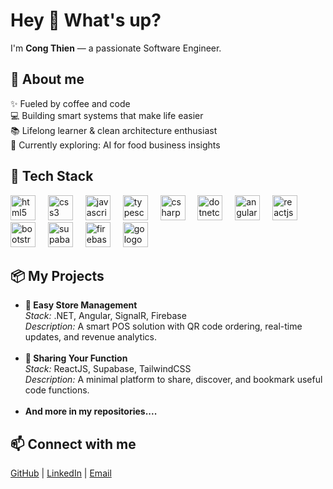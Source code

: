 <h1 align="left">Hey 👋 What's up?</h1>

<p align="left">I'm <strong>Cong Thien</strong> — a passionate Software Engineer.</p>

###

<h2 align="left">🚀 About me</h2>

<p align="left">
✨ Fueled by coffee and code<br>
💻 Building smart systems that make life easier<br>
📚 Lifelong learner & clean architecture enthusiast<br>
🌱 Currently exploring: AI for food business insights
</p>

###

<h2 align="left">🧰 Tech Stack</h2>

<div align="left">
  <img src="https://cdn.jsdelivr.net/gh/devicons/devicon/icons/html5/html5-original.svg" height="40" alt="html5 logo"  />
  <img width="12" />
  <img src="https://cdn.jsdelivr.net/gh/devicons/devicon/icons/css3/css3-original.svg" height="40" alt="css3 logo"  />
  <img width="12" />
  <img src="https://cdn.jsdelivr.net/gh/devicons/devicon/icons/javascript/javascript-original.svg" height="40" alt="javascript logo"  />
  <img width="12" />
  <img src="https://cdn.jsdelivr.net/gh/devicons/devicon/icons/typescript/typescript-original.svg" height="40" alt="typescript logo"  />
  <img width="12" />
  <img src="https://cdn.jsdelivr.net/gh/devicons/devicon/icons/csharp/csharp-original.svg" height="40" alt="csharp logo"  />
  <img width="12" />
  <img src="https://cdn.jsdelivr.net/gh/devicons/devicon/icons/dotnetcore/dotnetcore-original.svg" height="40" alt="dotnetcore logo"  />
  <img width="12" />
  <img src="https://cdn.jsdelivr.net/gh/devicons/devicon/icons/angularjs/angularjs-original.svg" height="40" alt="angularjs logo"  />
  <img width="12" />
  <img src="https://cdn.jsdelivr.net/gh/devicons/devicon/icons/react/react-original.svg" height="40" alt="reactjs logo"  />
  <img width="12" />
  <img src="https://cdn.jsdelivr.net/gh/devicons/devicon/icons/bootstrap/bootstrap-original.svg" height="40" alt="bootstrap logo"  />
  <img width="12" />
  <img src="https://cdn.jsdelivr.net/gh/devicons/devicon/icons/supabase/supabase-original.svg" height="40" alt="supabase logo"  />
  <img width="12" />
  <img src="https://cdn.jsdelivr.net/gh/devicons/devicon/icons/firebase/firebase-original.svg" height="40" alt="firebase logo"  />
  <img width="12" />
  <img src="https://cdn.jsdelivr.net/gh/devicons/devicon/icons/go/go-original.svg" height="40" alt="go logo"  />
</div>

###

<h2 align="left">📦 My Projects</h2>

<ul>
  <li>
    <strong>🍜 Easy Store Management</strong><br/>
    <em>Stack:</em> .NET, Angular, SignalR, Firebase<br/>
    <em>Description:</em> A smart POS solution with QR code ordering, real-time updates, and revenue analytics.
  </li>
  <br/>
  <li>
    <strong>📁 Sharing Your Function</strong><br/>
    <em>Stack:</em> ReactJS, Supabase, TailwindCSS<br/>
    <em>Description:</em> A minimal platform to share, discover, and bookmark useful code functions.
  </li>
  <br/>
  <li>
    <strong> And more in my repositories.... </strong>
  </li>
</ul>

###

<h2 align="left">📫 Connect with me</h2>

<p align="left">
  <a href="https://github.com/your-github" target="_blank">GitHub</a> |
  <a href="https://linkedin.com/in/your-linkedin" target="_blank">LinkedIn</a> |
  <a href="mailto:your-email@example.com">Email</a>
</p>
